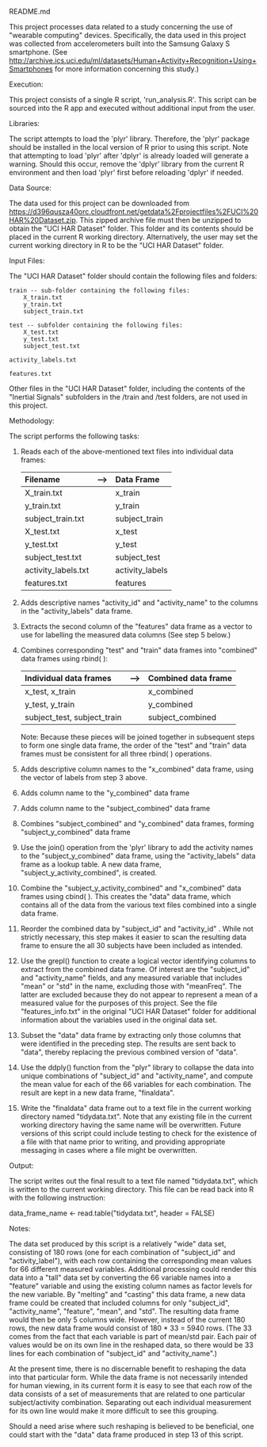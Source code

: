 README.md

This project processes data related to a study concerning the use of "wearable computing" devices. Specifically, the data used in this project was collected from accelerometers built into the Samsung Galaxy S smartphone. (See http://archive.ics.uci.edu/ml/datasets/Human+Activity+Recognition+Using+Smartphones for more information concerning this study.)

Execution:

This project consists of a single R script, 'run_analysis.R'. This script can be sourced into the R app and executed without additional input from the user.

Libraries:

The script attempts to load the 'plyr' library. Therefore, the 'plyr' package should be installed in the local version of R prior to using this script. Note that attempting to load 'plyr' after 'dplyr' is already loaded will generate a warning. Should this occur, remove the 'dplyr' library from the current R environment and then load 'plyr' first before reloading 'dplyr' if needed.

Data Source:

The data used for this project can be downloaded from https://d396qusza40orc.cloudfront.net/getdata%2Fprojectfiles%2FUCI%20HAR%20Dataset.zip. This zipped archive file must then be unzipped to obtain the "UCI HAR Dataset" folder. This folder and its contents should be placed in the current R working directory. Alternatively, the user may set the current working directory in R to be the "UCI HAR Dataset" folder.

Input Files:

The "UCI HAR Dataset" folder should contain the following files and folders:

	train -- sub-folder containing the following files:
		X_train.txt
		y_train.txt
		subject_train.txt
			
	test -- subfolder containing the following files:
		X_test.txt
		y_test.txt
		subject_test.txt
			
	activity_labels.txt

	features.txt

Other files in the "UCI HAR Dataset" folder, including the contents of the "Inertial Signals" subfolders in the /train and /test folders, are not used in this project.

Methodology:

The script performs the following tasks:

1. Reads each of the above-mentioned text files into individual data frames:
	
	|Filename              |––>           |Data Frame     |
	|:-----------------------|:----------:|:-------------------|
	|X_train.txt            |                 |x_train             |
	|y_train.txt             |                 |y_train              |
	|subject_train.txt  |                 |subject_train  |
	|X_test.txt              |                 |x_test                |
	|y_test.txt               |                 |y_test                |
	|subject_test.txt    |                 |subject_test     |
	|activity_labels.txt|                 |activity_labels|
	|features.txt            |                 |features           |
	
2. Adds descriptive names "activity_id" and "activity_name" to the columns in the "activity_labels" data frame.
	
3. Extracts the second column of the "features" data frame as a vector to use for labelling the measured data columns (See step 5 below.)
	
4. Combines corresponding "test" and "train" data frames into "combined" data frames using rbind( ):
	
	|Individual data frames       | ––>        |Combined data frame|
	|:-----------------------------------|:----------:|:-----------------------------|	
	|x_test, x_train                      |				  |x_combined                  |
	|y_test, y_train                      |				  |y_combined                  |
	|subject_test, subject_train|				  |subject_combined       |
			
	Note: Because these pieces will be joined together in subsequent steps to form one single data frame, the order of the "test" and "train" data frames must be consistent for all three rbind( ) operations.
			
5. Adds descriptive column names to the "x_combined" data frame, using the vector of labels from step 3 above.
	
6. Adds column name to the "y_combined" data frame
	
7. Adds column name to the "subject_combined" data frame
	
8. Combines "subject_combined" and "y_combined" data frames, forming "subject_y_combined" data frame
	
9. Use the join() operation from the 'plyr' library to add the activity names to the "subject_y_combined" data frame, using the "activity_labels" data frame as a lookup table. A new data frame, "subject_y_activity_combined", is created.

10. Combine the "subject_y_activity_combined" and "x_combined" data frames using cbind( ). This creates the "data" data frame, which contains all of the data from the various text files combined into a single data frame.

11. Reorder the combined data by "subject_id" and "activity_id"	. While not strictly necessary, this step makes it easier to scan the resulting data frame to ensure the all 30 subjects have been included as intended.
	
12. Use the grepl() function to create a logical vector identifying columns to extract from the combined data frame. Of interest are the "subject_id" and "activity_name" fields, and any measured variable that includes "mean" or "std" in the name, excluding those with "meanFreq". The latter are excluded because they do not appear to represent a mean of a measured value for the purposes of this project. See the file "features_info.txt" in the original "UCI HAR Dataset" folder for additional information about the variables used in the original data set.

13. Subset the "data" data frame by extracting only those columns that were identified in the preceding step. The results are sent back to "data", thereby replacing the previous combined version of "data".

14. Use the ddply() function from the "plyr" library to collapse the data into unique combinations of "subject_id" and "activity_name", and compute the mean value for each of the 66 variables for each combination. The result are kept in a new data frame, "finaldata".
	
15. Write the "finaldata" data frame out to a text file in the current working directory named "tidydata.txt". Note that any existing file in the current working directory having the same name will be overwritten. Future versions of this script could include testing to check for the existence of a file with that name prior to writing, and providing appropriate messaging in cases where a file might be overwritten. 
	
Output:

The script writes out the final result to a text file named "tidydata.txt", which is written to the current working directory. This file can be read back into R with the following instruction:

data\_frame\_name <- read.table("tidydata.txt", header = FALSE)

Notes:

The data set produced by this script is a relatively "wide" data set, consisting of 180 rows (one for each combination of "subject\_id" and "activity\_label"), with each row containing the corresponding mean values for 66 different measured variables. Additional processing could render this data into a "tall" data set by converting the 66 variable names into a "feature" variable and using the existing column names as factor levels for the new variable. By "melting" and "casting" this data frame, a new data frame could be created that included columns for only "subject\_id", "activity\_name", "feature", "mean", and "std". The resulting data frame would then be only 5 columns wide. However, instead of the current 180 rows, the new data frame would consist of 180 * 33 = 5940 rows. (The 33 comes from the fact that each variable is part of mean/std pair. Each pair of values would be on its own line in the reshaped data, so there would be 33 lines for each combination of "subject\_id" and "activity\_name".)

At the present time, there is no discernable benefit to reshaping the data into that particular form. While the data frame is not necessarily intended for human viewing, in its current form it is easy to see that each row of the data consists of a set of measurements that are related to one particular subject/activity combination. Separating out each individual measurement for its own line would make it more difficult to see this grouping.

Should a need arise where such reshaping is believed to be beneficial, one could start with the "data" data frame produced in step 13 of this script.
